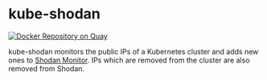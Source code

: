 # kube-shodan

[![Docker Repository on Quay](https://quay.io/repository/ekeih/kube-shodan/status "Docker Repository on Quay")](https://quay.io/repository/ekeih/kube-shodan)

kube-shodan monitors the public IPs of a Kubernetes cluster and adds new ones to [Shodan Monitor](https://monitor.shodan.io). IPs which are removed from the cluster are also removed from Shodan.